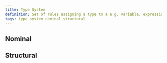 ```yaml
---
title: Type System
definition: Set of rules assigning a type to a e.g. variable, expression, function, module.
tags: type system nominal structural
---
```


## Nominal

## Structural
